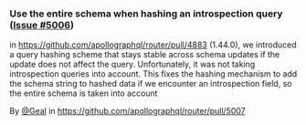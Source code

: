 ### Use the entire schema when hashing an introspection query ([Issue #5006](https://github.com/apollographql/router/issues/5006))

in https://github.com/apollographql/router/pull/4883 (1.44.0), we introduced a query hashing scheme that stays stable across schema updates if the update does not affect the query. Unfortunately, it was not taking introspection queries into account.
This fixes the hashing mechanism to add the schema string to hashed data if we encounter an introspection field, so the entire schema is taken into account

By [@Geal](https://github.com/Geal) in https://github.com/apollographql/router/pull/5007